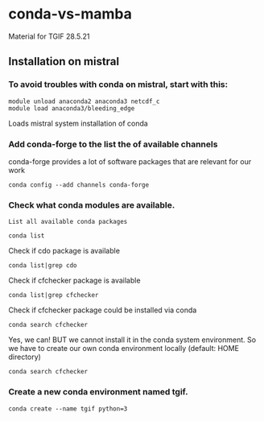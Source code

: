 # conda-vs-mamba
Material for TGIF 28.5.21



## Installation on mistral
### To avoid troubles with conda on mistral, start with this:
```
module unload anaconda2 anaconda3 netcdf_c
module load anaconda3/bleeding_edge
```
Loads mistral system installation of conda

### Add conda-forge to the list the of available channels
conda-forge provides a lot of software packages that are relevant for our work 
  ```
conda config --add channels conda-forge
  ```
  
### Check what conda modules are available.

    List all available conda packages
  ```
  conda list
  ```
  
Check if cdo package is available
  ```
  conda list|grep cdo
  ```

Check if cfchecker package is available
  ```
  conda list|grep cfchecker
  ```

Check if cfchecker package could be installed via conda
  ```
  conda search cfchecker
  ```
Yes, we can!  BUT we cannot install it in the conda system environment.
So we have to create our own conda environment locally (default: HOME directory)
  ```
  conda search cfchecker
  ```

  
### Create a new conda environment named tgif.

  ```
conda create --name tgif python=3
  ```


